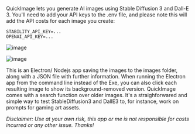 QuickImage lets you generate AI images using Stable Diffusion 3 and Dall-E 3. You'll need to add your API keys to the .env file, and please note this will add the API costs for each image you create:

    STABILITY_API_KEY=...
    OPENAI_API_KEY=...

![image](https://github.com/JPhilipp/quickimage/assets/1754503/3a8e4843-4811-422b-8444-b0457732a447)

![image](https://github.com/JPhilipp/quickimage/assets/1754503/5d20992e-cacf-4ea2-9696-1fd65142c125)

This is an Electron/ Nodejs app saving the images to the images folder, along with a JSON file with further information. When running the Electron app from the command line instead of the Exe, you can also click each resulting image to show its background-removed version. QuickImage comes with a search function over older images. It's a straighforwared and simple way to test StableDiffusion3 and DallE3 to, for instance, work on prompts for gaming art assets.

_Disclaimer: Use at your own risk, this app or me is not responsible for costs incurred or any other issue. Thanks!_

